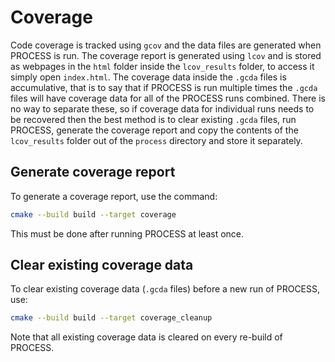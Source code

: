 # Coverage

Code coverage is tracked using `gcov` and the data files are generated when PROCESS is run.
The coverage report is generated using `lcov` and is stored as webpages in the `html` folder inside
the `lcov_results` folder, to access it simply open `index.html`. The coverage data inside the `.gcda` files
is accumulative, that is to say that if PROCESS is run multiple times the `.gcda` files will have
coverage data for all of the PROCESS runs combined. There is no way to separate these, so if coverage data for
individual runs needs to be recovered then the best method is to clear existing `.gcda` files, run PROCESS,
generate the coverage report and copy the contents of the `lcov_results` folder out of the `process` directory
and store it separately.

<h2>Generate coverage report</h2>

To generate a coverage report, use the command:

```bash
cmake --build build --target coverage
```

This must be done after running PROCESS at least once.

<h2>Clear existing coverage data</h2>

To clear existing coverage data (`.gcda` files) before a new run of PROCESS, use:

```bash
cmake --build build --target coverage_cleanup
```

Note that all existing coverage data is cleared on every re-build of PROCESS.
